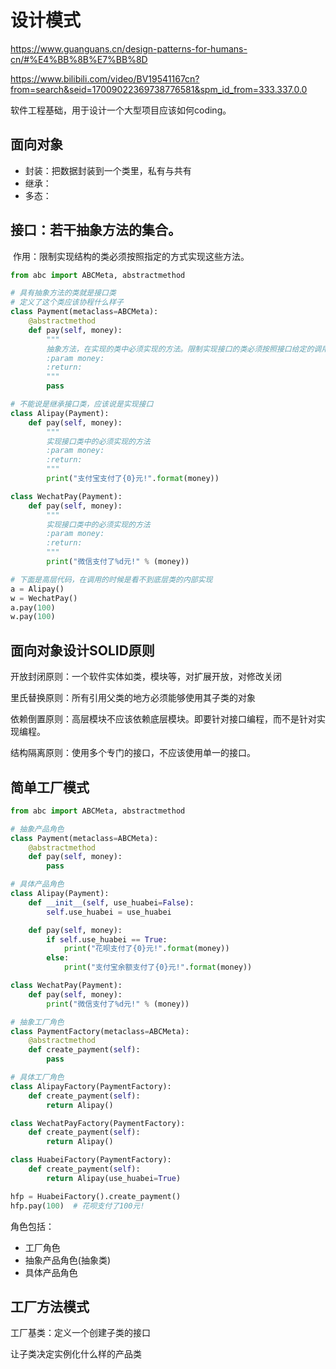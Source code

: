 # 设计模式

https://www.guanguans.cn/design-patterns-for-humans-cn/#%E4%BB%8B%E7%BB%8D

https://www.bilibili.com/video/BV19541167cn?from=search&seid=17009022369738776581&spm_id_from=333.337.0.0

软件工程基础，用于设计一个大型项目应该如何coding。

## 面向对象

- 封装：把数据封装到一个类里，私有与共有
- 继承：
- 多态：

## 接口：若干抽象方法的集合。

​	作用：限制实现结构的类必须按照指定的方式实现这些方法。

```python
from abc import ABCMeta, abstractmethod

# 具有抽象方法的类就是接口类
# 定义了这个类应该协程什么样子
class Payment(metaclass=ABCMeta):
    @abstractmethod
    def pay(self, money):
        """
        抽象方法，在实现的类中必须实现的方法。限制实现接口的类必须按照接口给定的调用方式实现这些方法
        :param money: 
        :return: 
        """
        pass

# 不能说是继承接口类，应该说是实现接口
class Alipay(Payment):
    def pay(self, money):
        """
        实现接口类中的必须实现的方法
        :param money:
        :return:
        """
        print("支付宝支付了{0}元!".format(money))

class WechatPay(Payment):
    def pay(self, money):
        """
        实现接口类中的必须实现的方法
        :param money:
        :return:
        """
        print("微信支付了%d元!" % (money))

# 下面是高层代码，在调用的时候是看不到底层类的内部实现
a = Alipay()
w = WechatPay()
a.pay(100)
w.pay(100)

```

## 面向对象设计SOLID原则

开放封闭原则：一个软件实体如类，模块等，对扩展开放，对修改关闭

里氏替换原则：所有引用父类的地方必须能够使用其子类的对象

依赖倒置原则：高层模块不应该依赖底层模块。即要针对接口编程，而不是针对实现编程。

结构隔离原则：使用多个专门的接口，不应该使用单一的接口。

## 简单工厂模式

```python
from abc import ABCMeta, abstractmethod

# 抽象产品角色
class Payment(metaclass=ABCMeta):
    @abstractmethod
    def pay(self, money):
        pass

# 具体产品角色
class Alipay(Payment):
    def __init__(self, use_huabei=False):
        self.use_huabei = use_huabei

    def pay(self, money):
        if self.use_huabei == True:
            print("花呗支付了{0}元!".format(money))
        else:
            print("支付宝余额支付了{0}元!".format(money))

class WechatPay(Payment):
    def pay(self, money):
        print("微信支付了%d元!" % (money))

# 抽象工厂角色
class PaymentFactory(metaclass=ABCMeta):
    @abstractmethod
    def create_payment(self):
        pass

# 具体工厂角色
class AlipayFactory(PaymentFactory):
    def create_payment(self):
        return Alipay()

class WechatPayFactory(PaymentFactory):
    def create_payment(self):
        return Alipay()

class HuabeiFactory(PaymentFactory):
    def create_payment(self):
        return Alipay(use_huabei=True)

hfp = HuabeiFactory().create_payment()
hfp.pay(100)  # 花呗支付了100元!
```

角色包括：

- 工厂角色
- 抽象产品角色(抽象类)
- 具体产品角色

## 工厂方法模式

工厂基类：定义一个创建子类的接口

让子类决定实例化什么样的产品类
